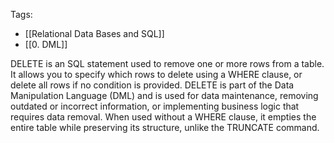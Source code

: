 Tags: 
- [[Relational Data Bases and SQL]]
- [[0. DML]]

DELETE is an SQL statement used to remove one or more rows from a table. It allows you to specify which rows to delete using a WHERE clause, or delete all rows if no condition is provided. DELETE is part of the Data Manipulation Language (DML) and is used for data maintenance, removing outdated or incorrect information, or implementing business logic that requires data removal. When used without a WHERE clause, it empties the entire table while preserving its structure, unlike the TRUNCATE command.